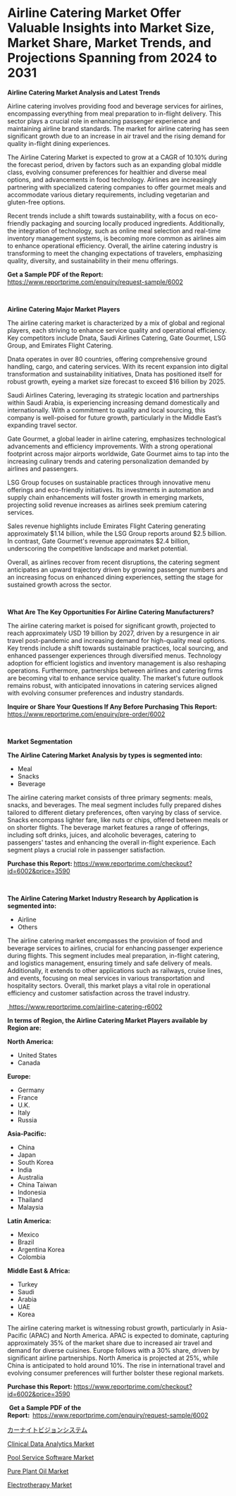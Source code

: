 <p><h1>Airline Catering Market Offer Valuable Insights into Market Size, Market Share, Market Trends, and Projections Spanning from 2024 to 2031</h1></p><p><strong>Airline Catering Market Analysis and Latest Trends</strong></p>
<p><p>Airline catering involves providing food and beverage services for airlines, encompassing everything from meal preparation to in-flight delivery. This sector plays a crucial role in enhancing passenger experience and maintaining airline brand standards. The market for airline catering has seen significant growth due to an increase in air travel and the rising demand for quality in-flight dining experiences.</p><p>The Airline Catering Market is expected to grow at a CAGR of 10.10% during the forecast period, driven by factors such as an expanding global middle class, evolving consumer preferences for healthier and diverse meal options, and advancements in food technology. Airlines are increasingly partnering with specialized catering companies to offer gourmet meals and accommodate various dietary requirements, including vegetarian and gluten-free options.</p><p>Recent trends include a shift towards sustainability, with a focus on eco-friendly packaging and sourcing locally produced ingredients. Additionally, the integration of technology, such as online meal selection and real-time inventory management systems, is becoming more common as airlines aim to enhance operational efficiency. Overall, the airline catering industry is transforming to meet the changing expectations of travelers, emphasizing quality, diversity, and sustainability in their menu offerings.</p></p>
<p><strong>Get a Sample PDF of the Report:&nbsp;</strong> <a href="https://www.reportprime.com/enquiry/request-sample/6002">https://www.reportprime.com/enquiry/request-sample/6002</a></p>
<p>&nbsp;</p>
<p><strong>Airline Catering Major Market Players</strong></p>
<p><p>The airline catering market is characterized by a mix of global and regional players, each striving to enhance service quality and operational efficiency. Key competitors include Dnata, Saudi Airlines Catering, Gate Gourmet, LSG Group, and Emirates Flight Catering.</p><p>Dnata operates in over 80 countries, offering comprehensive ground handling, cargo, and catering services. With its recent expansion into digital transformation and sustainability initiatives, Dnata has positioned itself for robust growth, eyeing a market size forecast to exceed $16 billion by 2025.</p><p>Saudi Airlines Catering, leveraging its strategic location and partnerships within Saudi Arabia, is experiencing increasing demand domestically and internationally. With a commitment to quality and local sourcing, this company is well-poised for future growth, particularly in the Middle East’s expanding travel sector.</p><p>Gate Gourmet, a global leader in airline catering, emphasizes technological advancements and efficiency improvements. With a strong operational footprint across major airports worldwide, Gate Gourmet aims to tap into the increasing culinary trends and catering personalization demanded by airlines and passengers.</p><p>LSG Group focuses on sustainable practices through innovative menu offerings and eco-friendly initiatives. Its investments in automation and supply chain enhancements will foster growth in emerging markets, projecting solid revenue increases as airlines seek premium catering services.</p><p>Sales revenue highlights include Emirates Flight Catering generating approximately $1.14 billion, while the LSG Group reports around $2.5 billion. In contrast, Gate Gourmet's revenue approximates $2.4 billion, underscoring the competitive landscape and market potential.</p><p>Overall, as airlines recover from recent disruptions, the catering segment anticipates an upward trajectory driven by growing passenger numbers and an increasing focus on enhanced dining experiences, setting the stage for sustained growth across the sector.</p></p>
<p>&nbsp;</p>
<p><strong>What Are The Key Opportunities For Airline Catering Manufacturers?</strong></p>
<p><p>The airline catering market is poised for significant growth, projected to reach approximately USD 19 billion by 2027, driven by a resurgence in air travel post-pandemic and increasing demand for high-quality meal options. Key trends include a shift towards sustainable practices, local sourcing, and enhanced passenger experiences through diversified menus. Technology adoption for efficient logistics and inventory management is also reshaping operations. Furthermore, partnerships between airlines and catering firms are becoming vital to enhance service quality. The market's future outlook remains robust, with anticipated innovations in catering services aligned with evolving consumer preferences and industry standards.</p></p>
<p><strong>Inquire or Share Your Questions If Any Before Purchasing This Report:</strong> <a href="https://www.reportprime.com/enquiry/pre-order/6002">https://www.reportprime.com/enquiry/pre-order/6002</a></p>
<p>&nbsp;</p>
<p><strong>Market Segmentation</strong></p>
<p><strong>The Airline Catering Market Analysis by types is segmented into:</strong></p>
<p><ul><li>Meal</li><li>Snacks</li><li>Beverage</li></ul></p>
<p><p>The airline catering market consists of three primary segments: meals, snacks, and beverages. The meal segment includes fully prepared dishes tailored to different dietary preferences, often varying by class of service. Snacks encompass lighter fare, like nuts or chips, offered between meals or on shorter flights. The beverage market features a range of offerings, including soft drinks, juices, and alcoholic beverages, catering to passengers' tastes and enhancing the overall in-flight experience. Each segment plays a crucial role in passenger satisfaction.</p></p>
<p><strong>Purchase this Report:&nbsp;</strong><a href="https://www.reportprime.com/checkout?id=6002&price=3590">https://www.reportprime.com/checkout?id=6002&price=3590</a></p>
<p>&nbsp;</p>
<p><strong>The Airline Catering Market Industry Research by Application is segmented into:</strong></p>
<p><ul><li>Airline</li><li>Others</li></ul></p>
<p><p>The airline catering market encompasses the provision of food and beverage services to airlines, crucial for enhancing passenger experience during flights. This segment includes meal preparation, in-flight catering, and logistics management, ensuring timely and safe delivery of meals. Additionally, it extends to other applications such as railways, cruise lines, and events, focusing on meal services in various transportation and hospitality sectors. Overall, this market plays a vital role in operational efficiency and customer satisfaction across the travel industry.</p></p>
<p><a href="https://www.reportprime.com/airline-catering-r6002">&nbsp;https://www.reportprime.com/airline-catering-r6002</a></p>
<p><strong>In terms of Region, the Airline Catering Market Players available by Region are:</strong></p>
<p>
    <p> <strong> North America: </strong>
        <ul>
            <li>United States</li>
            <li>Canada</li>
        </ul>
        </p> 
    <p> <strong> Europe: </strong>
        <ul>
            <li>Germany</li>
            <li>France</li>
            <li>U.K.</li>
            <li>Italy</li>
            <li>Russia</li>
        </ul>
        </p> 
    <p> <strong> Asia-Pacific: </strong>
        <ul>
            <li>China</li>
            <li>Japan</li>
            <li>South Korea</li>
            <li>India</li>
            <li>Australia</li>
            <li>China Taiwan</li>
            <li>Indonesia</li>
            <li>Thailand</li>
            <li>Malaysia</li>
        </ul>
        </p> 
    <p> <strong> Latin America: </strong>
        <ul>
            <li>Mexico</li>
            <li>Brazil</li>
            <li>Argentina Korea</li>
            <li>Colombia</li>
        </ul>
        </p> 
    <p> <strong> Middle East & Africa: </strong>
        <ul>
            <li>Turkey</li>
            <li>Saudi</li>
            <li>Arabia</li>
            <li>UAE</li>
            <li>Korea</li>
        </ul>
    </p>
    </p>
<p><p>The airline catering market is witnessing robust growth, particularly in Asia-Pacific (APAC) and North America. APAC is expected to dominate, capturing approximately 35% of the market share due to increased air travel and demand for diverse cuisines. Europe follows with a 30% share, driven by significant airline partnerships. North America is projected at 25%, while China is anticipated to hold around 10%. The rise in international travel and evolving consumer preferences will further bolster these regional markets.</p></p>
<p><strong>Purchase this Report: </strong><a href="https://www.reportprime.com/checkout?id=6002&price=3590">https://www.reportprime.com/checkout?id=6002&price=3590</a></p>
<p>&nbsp;<strong>Get a Sample PDF of the Report:&nbsp;&nbsp;</strong><a href="https://www.reportprime.com/enquiry/request-sample/6002">https://www.reportprime.com/enquiry/request-sample/6002</a></p>
<p><strong></strong></p>
<p><p><a href="https://medium.com/@monserrateklfnsch/%E3%81%AA%E3%81%9C%E8%87%AA%E5%8B%95%E8%BB%8A%E3%81%AE%E3%83%8A%E3%82%A4%E3%83%88%E3%83%93%E3%82%B8%E3%83%A7%E3%83%B3%E3%82%B7%E3%82%B9%E3%83%86%E3%83%A0%E3%81%AB%E6%8A%95%E8%B3%87%E3%81%99%E3%82%8B%E3%81%B9%E3%81%8D%E3%81%AA%E3%81%AE%E3%81%8B-%E5%B8%82%E5%A0%B4%E5%8B%95%E5%90%91-%E4%B8%BB%E8%A6%81%E5%B8%82%E5%A0%B4%E8%A3%BD%E5%93%81-%E5%9C%B0%E5%9F%9F%E6%88%90%E9%95%B7-2024%E5%B9%B4-2031%E5%B9%B4-%E3%81%AE%E3%81%9F%E3%82%81%E3%81%AB-f3de87afc9da">カーナイトビジョンシステム</a></p><p><a href="https://medium.com/@carolineparks3691/clinical-data-analytics-market-size-share-analysis-growth-trends-forecasts-2024-2031-55141dbb85a0">Clinical Data Analytics Market</a></p><p><a href="https://www.linkedin.com/pulse/pool-service-software-market-outlook-forecast-from-2024-2031-g8hyf?trackingId=%2BUsQK7KRQH%2BuZ3ZaGo5gAg%3D%3D">Pool Service Software Market</a></p><p><a href="https://github.com/rahu1506/Market-Research-Report-List-6/blob/main/pure-plant-oil-market.md">Pure Plant Oil Market</a></p><p><a href="https://medium.com/@carolineparks3691/how-regional-and-global-trends-are-shaping-the-electrotherapy-market-for-the-year-2024-2031-800ab21c0762">Electrotherapy Market</a></p></p>